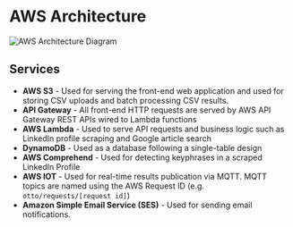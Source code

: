 # AWS Architecture

![AWS Architecture Diagram](/images/otto-aws.png "Otto AWS Architecture")

## Services
* **AWS S3** - Used for serving the front-end web application and used for storing CSV uploads and batch processing CSV results.
* **API Gateway** - All front-end HTTP requests are served by AWS API Gateway REST APIs wired to Lambda functions
* **AWS Lambda** - Used to serve API requests and business logic such as LinkedIn profile scraping and Google article search
* **DynamoDB** - Used as a database following a single-table design
* **AWS Comprehend** - Used for detecting keyphrases in a scraped LinkedIn Profile
* **AWS IOT** - Used for real-time results publication via MQTT. MQTT topics are named using the AWS Request ID (e.g. `otto/requests/[request id]`)
* **Amazon Simple Email Service (SES)** - Used for sending email notifications.